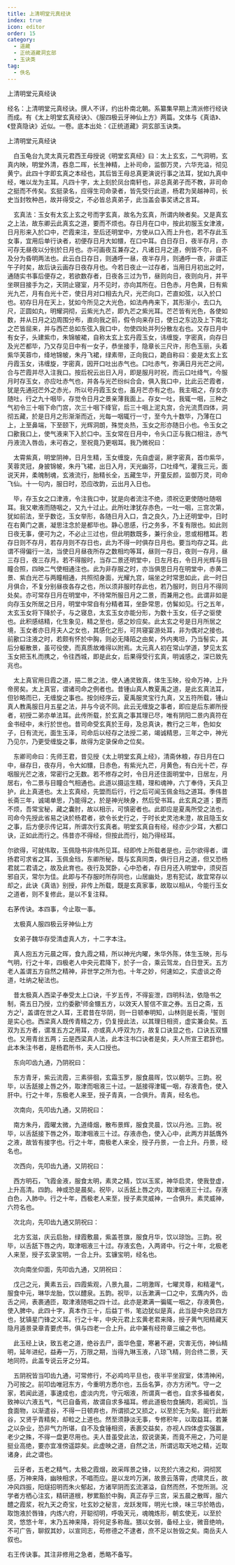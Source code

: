```yaml
---
title: 上清明堂元真经诀
index: true
icon: editor
order: 15
category:
  - 道藏
  - 正统道藏洞玄部
  - 玉诀类
tag:
  - 佚名
---
```


上清明堂元真经诀  

经名：上清明堂元真经诀。撰人不详，约出朴南北朝。系纂集早期上清派修行经诀而成。有《太上明堂玄真经诀》、《服四极云牙神仙上方》两篇。文体与《真诰》、《登真隐诀》近似。一卷。底本出处：《正统道藏》洞玄部玉诀类。  

上清明堂元真经诀  

　白玉龟台九灵太真元君西王母授说《明堂玄真经》曰：太上玄玄，二气洞明，玄真内映，明堂外清，吞息二晖，长生神精，上补司命，监御万灵，六华充溢，彻见黄宁。此四十字即玄真之本经也，其后皆王母总真更演说行事之法耳，犹如九真中经，唯以龙为主耳。凡四十字，太上刻於凤台南轩也，非总真弟子而不教，非司命之挺而不传矣。玄挺录名，应得生司命录者，皆先受行此道，杨君为吴越神司，长史当封牧种邑，故并得受之，不必皆总真弟子，此当盖会事奖诱之言耳。  

　玄真法：玉女有太玄上玄之号而字玄真，故名为玄真，所谓内映者矣。又是真玄之上法，故东卿云此真玄之道，要而不烦也。存日月在口中，按此初服玉女津液，日月形来入於口中，芒霞来注，至后还明堂中，方使从口入而上升也，若不存此玉女事，宜用后单行诀者，初便存日月大如镮，在口中耳。白日存日，夜半存月，亦可存无昼夜以分别於日月也。亦可画夜互兼存之，凡诸日月之道，例皆不尔，自不及分为昏明两法也。此云白日存日，则通呼一昼，夜半存月，则通呼一夜，非谓正午子时矣，故后诀云画存日夜存月也。今若日夜止一过存者，当用日月初出之时，通随实书事后便存之，若欲数存者，日夜各三过为节，昼则向日，夜则向月，并平坐暝目接手为之，天阴止寝室，月不见时，亦向其所在。日色赤，月色黄，日有紫光九芒，月有白光十芒，使日月对口相去九尺，光芒向口，芒直如弦，以入於口也。初存日月在天上，犹如今所见之大光色，如法冉冉来下，其形渐小，去口九尺，正圆如丸，明耀洞彻，云紫光九芒，即九芒之紫光耳。芒芒皆有光色，各使如数，并从日月之边周围分布，直向我之前，假令向来存日，使日之东边及上下南北之芒皆屈来，并与西芒总如东弦入我口中，勿使四处并列分散左右也。又存日月中有女子，头建紫巾，朱锦帔裙，自称太玄上玄丹霞玉女，讳缠旋，字密真，向存日及光芒都毕，乃又存见日中有一女子，恭坐接手，隐章长三尺许，形色玉丽，头着紫华芙蓉巾，绛地锦帔，朱丹飞裙，绿素带，正向我口，跪自称曰：妾是太玄上玄丹霞玉女，讳缠旋，字密真，因开口吐出赤气也。口吐赤气，弥满日月光芒之间，合与芒霞并尽入注我口。按后祝云出日入月，即是服月时祝，而云口吐绛气，今服月时存玉女，亦应吐赤气也，并各与光芒纷纠合会，俱入我口中，比此云芒霞者，犹是先通冠芒外之赤光，所以号丹霞玉女也，虽月芒亦有之也。我主咽之，存女亦随吐，行之九十咽毕，存觉令日月之景亲薄我面上。存女一吐，我辄一咽，三种之气初令三十咽下命门宫，次三十咽下绛官，后三十咽上泥丸宫，合光流贯四体，洞彻五藏，於是日月之形渐渐而近，光每一咽辄行一寸，至今九十数毕，乃薄在口上，上至鼻端，下至颐下，光辉洞朗，殊觉炎热，玉女之形亦随日小也。令玉女之口歠我口上，使气液来下入於口中。玉女常在日月中，令头口正与我口相注，赤气丹液流入唇齿，未可吞之，至祝竟乃更咽耳。我乃微祝曰：  

　太霄紫真，明堂阴神，日月生精，玉女缠旋，先自虚诞，厥字密真，首巾紫华，芙蓉灵冠，身披锦帔，朱丹飞裙，出日入月，天光幽芬，口吐绛气，灌我三元，面说天井，柔魄制魂，玄液流行，胎精长全，五藏生华，开童反颜，监御万灵，司命飞仙。十一句内，服日时，恐应改韵，云出月入日也。  

　毕，存玉女之口津液，令注我口中，犹是向者流注不绝，须祝讫更使随吐随咽耳。我又嗽液而随咽之，又九十过止。此所吐津犹存赤色，一吐一咽，三宫次第，犹如前法，至乎数讫，玉女举形，各随日月入口，含之良久，乃上还明堂中，日时在右黄门之裹，凝思注念於是都毕也。静心思感，行之务多，不复有限也。如此则日夜无事，便可为之，不必止三过也，但此明数既多，兼行余业，思或相稽耳。若存日则不存月，若存月则不存日也，此为不得一时俱存日月也。要当均存之耳。此谓不得偏行一法，当使日月昼夜所存之数相均等耳，昼则一存日，夜则一存月，昼三存日，夜三存月。若不得服时，当存二景还明堂中，日左月右，令日月光辉与目瞳合照，四映二气使相通注也。此为非存服之时，亦当俱思日月在明堂中，赤黄二景、紫白光芒与两瞳相通，共照彻身面，光耀九宫，端坐之时常思如此，此一时日月俱合，不复分别昼夜各存之也，所以须非服时存此也，若乃服时，则日月不得同处矣。亦可常存日月在明堂中，不待常所服日月之二景，而兼用之也。此谓非如是向存玉女所居之日月，明堂中常自有分精者耳，坐卧常思，仿髴如见。行之五年，太玄玉女将下降於子，与之寝息，太玄玉女亦能分形，为数十玉女，任子之驱使也。此积感结精，化生象见，精之至也，感之妙应矣。此太玄之号是日月所居之境，玉女者亦日月夫人之女也，其感化之形，可共寝宴游处耳，非为偶对之接也。前歠口注液之时，若颇有怀於中胸，则必无降陌之由矣，外内夷坦，乃当髻实，其后分躯散景，虽可役使，而真质故难得以附焉。太元真人初在常山学道，梦见太玄玉女把玉札而携之，令往西城，即是此女，后果得受行玄真，明诚感之，深已致先兆也。  

　太上真官用日霞之道，挹二景之法，使人通灵致真，体生玉映，役命万神，上升帝房矣。太上真官，谓诸司命之例者也。昔锺山真人教夏禹之道，是此玄真法耳，但钞略而已，无缠旋之事也。按剑经序云，夏禹服灵宝行九真，又五符所载，锺山真人教禹服日月五星之法，并与今说不同。此云无缠旋之事者，即应是后东卿所授者，初授二弟亦单法耳。此传所载，於玄真之事其理已尽，唯有阴阳二景内真符在金书经中，未行於世也。昔司命受玄真於王母，及总真诀，教行之三年，色如女子，日有流光，面生玉泽，司命后以经存之法授二弟，竭诚精思，三年之中，神光乃见尔，乃更受缠旋之事，故得为定录保命之位矣。  

　东卿司命曰：先师王君，昔见授《太上明堂玄真上经》，清斋休粮，存日月在口中，昼存日，夜存月，令大如镮，日赤色，有紫光九芒，月黄色，有白光十芒，存咽服光芒之液，常密行之无数。若不修存之时，令日月还住面明堂中，日居左，月居右，令二景与目瞳合气相通也。此道以摄运生精，理和魂神，六丁奉侍，天兵卫护，此上真道也。太上玄真经，先盟而后行，行之后可闻玉佩金珰之道耳。季伟昔长斋三年，诚竭单思，乃能得之，於是神光映身，然后受书耳。此玄真之道；要而不烦，吾常宝秘，藏之囊肘，故以相示，可慎密者也。此即应是夏禹所受之法也，司命今先授此省易之诀於杨君者，欲令长史行之，于时长史灵池未澄，故且隐玉女之事，后方便示传记耳，所谓次行玄真者。明堂玄真自有经，经亦少少耳，大都口诀，正如此而行之。伟昔亦不得经，但按此而行，始乃得经耳。  

尔欲得，可就伟取，玉佩隐书非伟所见耳。经即传上所载者是也，云尔欲得者，谓扬君可求省之耳，玉佩金珰，东卿所秘，既与玄真同类，俱行日月之道，但又恐杨君就二君请之，故及此育也。夜行及冥卧，心中恐者，存日月还入明堂中，须臾百邪自灭，常尔为佳。此即与不存服时所存同也，山居幽处，思有犯试，故宜常存以却之，此诀《真诰》别授，非传上所载，既是玄真家事，故取以相从，今能行玉女之道者，则不复修此，是以不复注释。  

右茅传诀。本四事，今止取一事。  

　太极真人服四极云牙神仙上方  

　女弟子魏华存受清虚真人方，十二字本注。  

　真人抱五方元晨之晖，食九霞之精，所以神光内曜，朱华外陈，体生玉映，形与气明，行之十年，四极老人中央元君降下，於子一合，乘云驾龙，白日登天。五方老人盖谓五方自然之精神，非世学之所为也。十年之妙，何速如之，实虚谈之奇道，吐纳之秘法也。  

　昔太极真人西梁子奉受太上口诀，千岁五传，不得妄泄，四明科法，依隐书之制，斋五日乃授，立约委歠师金镮五方，以效天人誓信不宣之券。五日之斋，五方之，盖谓在世之人耳，王君昔在华阴，则一日顿奉明知，山林则是长斋，誓则是实心也。西梁真人既传青精之方，仍复授此法，以其理日相资，虚实兼会矣。五双为五方者，谓准五方之用耳，亦或真人呼双为方，故复口诀显之也，口诀五双镮也。又用青丝五两；云是西梁真人法，此本注书口诀者是矣，夫人所宣王君辞也。此本朱注书者，是杨君所书，夫人口授也。  

　东向叩齿九通，乃阴祝曰：  

　东方青牙，紫云流霞，三素徘徊，玄霜玉罗，服食晨晖，饮以朝华。三韵。祝毕，以舌舐接上唇之外，取津而咽液三十过。一舐接得津辄一咽，存液青色，使入肝中。行之十年，东极老人来至，授子青真，一合俱升。青真，经名也。  

　次南向，先叩齿九通，又阴祝曰：  

　南方朱丹，霞曜太微，九道绛烟，散布景辉，服食灵晨，饮以丹池。三韵。祝毕，以舌舐接下唇之外，取津咽液三十过。存液赤色，使入心中，此两方并舐膺外之液，故皆有接字也。行之十年，南极老人来全，授子丹景，一合上升。丹景，经名也。  

　次西向，先叩齿九通，又阴祝曰：  

　西方明石，飞霞金液，服食太明，素灵之精，饮以玉浆，神华启灵，使我登虚，上升高清。四韵。神或恐是晨矣。祝毕，以舌舐上唇之内，取津咽液三十过。存液白色，入肺中。行之十年，西极老人来至，授子素灵威神，一合俱升。素灵威神，六符名也。  

　次北向，先叩齿九通又阴祝曰：  

　北方玄滋，庆云启胎，绿霞敷晨，紫盖苍旗，服食月华，饮以琼饴。三韵。祝毕，以舌舐下唇之内，取津咽液三十过。存液玄色，入两肾中。行之十年，北极老人来至，授子玄录宝明，一合上升。玄镰宝明，经名也。  

　次向南坐仰面，先叩齿九通，又阴祝曰：  

　戊己之元，黄素五云，四霞紫观，八景九晨，二明激晖，七曜灵尊，和精灌气，服食中元，琳华龙胎，饮以醴泉。五韵。祝毕，以舌漱满一口之中，玄膺内外，齿舌之间，表裹通匝，取津液随咽之四十过。此亦是漱满一徧辄一咽之，存液黄色，使入脾中。此四十字，真本作三十，后益丁书，笔边犹似是真，此当是中央总四方也，犹镇星门锋之义耳。行之十年，中央元君上玄黄老君来降，授子黄气阳精藏天隐月遁景录章青要虎书，俱与四老一合上升。此中兼有经符章三编之书也。  

　此玉经上诀，致五老之道，绝谷去尸，面华色童，寒暑不避，灾害无伤，神仙精明，延年进纪，益寿一万，万限之期，当得九琳玉液，八琼飞精，则合终二景，天地同符。此盖专说云牙之分耳。  

　五阴祝皆当叩齿九通，可常修行，不必鸡呜平旦也，夜半平坐寂室，体清神闲，乃可按之。前叩齿唯冠东方，今重明方悉尔也，五岳名笋，亦方方闭气。守一之家，若闻此道，事速成也，虚淡内充，守元咽液，所谓真一者也，自求多福者矣，致神以六液五气，气已自备焉，故谓自求多福耳。修此道极勿食脯肉，若闻饥，当食面物，以渐遣谷，不得一日顿弃也，所谓损之又损之，以至於无为矣。能行此断谷，又贤乎青精矣，却粒之上道也。然至须静淡无事，专修积年，以取益耳。若兼之以杂业，恐非气力所堪，自不及食锤相资，表裹交益矣，亦视人四体虚实强赢，老少之殊，不得一盘更尽用也。夫人昔虽受此法，叙说褒美，而竟不用之，乃可是挺业高绝，要亦宜准傍遥踪矣。此虚映之道，自然之法，所谓远取天地之精，近取诸身，此之谓也。  

　云牙者，五老之精气，太极之霞烟，故采晖景之锋，以充於六液之和，洞彻冥感，万神来降，幽映相求，不唱而应。是以龙吟万渊，故景云落霄，虎啸灵丘，故冲风四振，阳燧招明而朱火郁起，方诸罕阴而玄流湛溢，自然而然，不觉所测。况学者方栖心注玄，精研道根，秽累豁於中胸，真正存乎三宫，采五晨之散晖，服六醴之霞浆，祝九天之奇宝，吐玄妙之秘言，龙跃发晖，明光七焕，味三华於皓齿，取饱液於唇锋，内炼六府，开聪彻明，呼吸天元，魂魄炼形，朝玄使无，以至於灵，悠悠十年，末乃五神来降，将何足多称哉。猥以女弱，备经上业，微音绝响，不可广告，聊叙其妙，以宣同志，苟修德之不逮者，庶不足以咎毁之矣。南岳夫人叙也。  

右王传诀事。其注非修用之急者，悉略不备写。  
